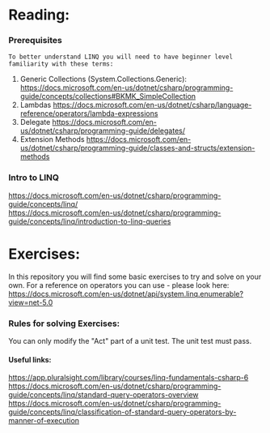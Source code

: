 # Reading:


 ### Prerequisites 
    To better understand LINQ you will need to have beginner level familiarity with these terms:
  1. Generic Collections (System.Collections.Generic): 
  https://docs.microsoft.com/en-us/dotnet/csharp/programming-guide/concepts/collections#BKMK_SimpleCollection
  2. Lambdas
  https://docs.microsoft.com/en-us/dotnet/csharp/language-reference/operators/lambda-expressions
  3. Delegate
  https://docs.microsoft.com/en-us/dotnet/csharp/programming-guide/delegates/
  4. Extension Methods
    https://docs.microsoft.com/en-us/dotnet/csharp/programming-guide/classes-and-structs/extension-methods
   
 ### Intro to LINQ
 https://docs.microsoft.com/en-us/dotnet/csharp/programming-guide/concepts/linq/  
 https://docs.microsoft.com/en-us/dotnet/csharp/programming-guide/concepts/linq/introduction-to-linq-queries
 
# Exercises:
In this repository you will find some basic exercises to try and solve on your own.
For a reference on operators you can use - please look here: https://docs.microsoft.com/en-us/dotnet/api/system.linq.enumerable?view=net-5.0

### Rules for solving Exercises:
You can only modify the "Act" part of a unit test.
The unit test must pass.






#### Useful links:

https://app.pluralsight.com/library/courses/linq-fundamentals-csharp-6   
https://docs.microsoft.com/en-us/dotnet/csharp/programming-guide/concepts/linq/standard-query-operators-overview   
https://docs.microsoft.com/en-us/dotnet/csharp/programming-guide/concepts/linq/classification-of-standard-query-operators-by-manner-of-execution  
